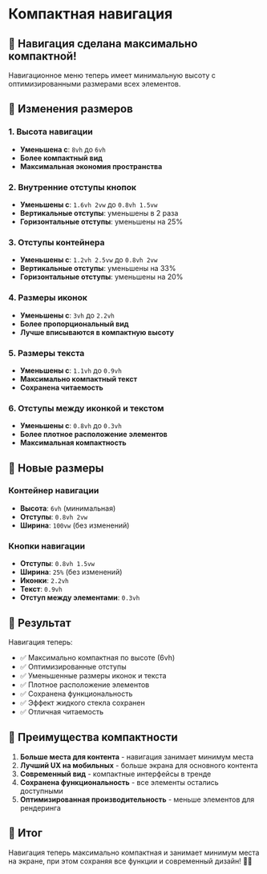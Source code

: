 # Компактная навигация

## 📏 Навигация сделана максимально компактной!

Навигационное меню теперь имеет минимальную высоту с оптимизированными размерами всех элементов.

## 🎯 Изменения размеров

### 1. Высота навигации
- **Уменьшена с**: `8vh` до `6vh`
- **Более компактный вид**
- **Максимальная экономия пространства**

### 2. Внутренние отступы кнопок
- **Уменьшены с**: `1.6vh 2vw` до `0.8vh 1.5vw`
- **Вертикальные отступы**: уменьшены в 2 раза
- **Горизонтальные отступы**: уменьшены на 25%

### 3. Отступы контейнера
- **Уменьшены с**: `1.2vh 2.5vw` до `0.8vh 2vw`
- **Вертикальные отступы**: уменьшены на 33%
- **Горизонтальные отступы**: уменьшены на 20%

### 4. Размеры иконок
- **Уменьшены с**: `3vh` до `2.2vh`
- **Более пропорциональный вид**
- **Лучше вписываются в компактную высоту**

### 5. Размеры текста
- **Уменьшены с**: `1.1vh` до `0.9vh`
- **Максимально компактный текст**
- **Сохранена читаемость**

### 6. Отступы между иконкой и текстом
- **Уменьшены с**: `0.8vh` до `0.3vh`
- **Более плотное расположение элементов**
- **Максимальная компактность**

## 📐 Новые размеры

### Контейнер навигации
- **Высота**: `6vh` (минимальная)
- **Отступы**: `0.8vh 2vw`
- **Ширина**: `100vw` (без изменений)

### Кнопки навигации
- **Отступы**: `0.8vh 1.5vw`
- **Ширина**: `25%` (без изменений)
- **Иконки**: `2.2vh`
- **Текст**: `0.9vh`
- **Отступ между элементами**: `0.3vh`

## 🚀 Результат

Навигация теперь:
- ✅ Максимально компактная по высоте (6vh)
- ✅ Оптимизированные отступы
- ✅ Уменьшенные размеры иконок и текста
- ✅ Плотное расположение элементов
- ✅ Сохранена функциональность
- ✅ Эффект жидкого стекла сохранен
- ✅ Отличная читаемость

## 📱 Преимущества компактности

1. **Больше места для контента** - навигация занимает минимум места
2. **Лучший UX на мобильных** - больше экрана для основного контента
3. **Современный вид** - компактные интерфейсы в тренде
4. **Сохранена функциональность** - все элементы остались доступными
5. **Оптимизированная производительность** - меньше элементов для рендеринга

## 🎉 Итог

Навигация теперь максимально компактная и занимает минимум места на экране, при этом сохраняя все функции и современный дизайн! 📱✨
